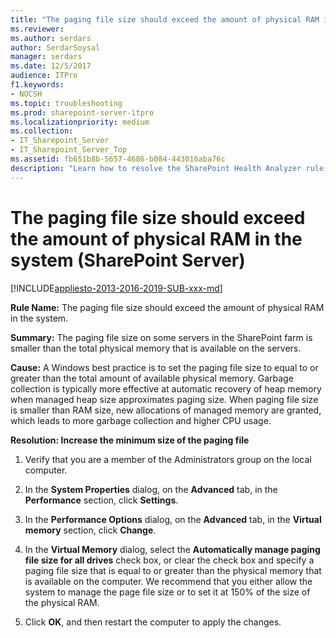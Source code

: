 ```yaml
---
title: "The paging file size should exceed the amount of physical RAM in the system (SharePoint Server)"
ms.reviewer: 
ms.author: serdars
author: SerdarSoysal
manager: serdars
ms.date: 12/5/2017
audience: ITPro
f1.keywords:
- NOCSH
ms.topic: troubleshooting
ms.prod: sharepoint-server-itpro
ms.localizationpriority: medium
ms.collection:
- IT_Sharepoint_Server
- IT_Sharepoint_Server_Top
ms.assetid: fb651b8b-5657-4686-b084-443016aba76c
description: "Learn how to resolve the SharePoint Health Analyzer rule: The paging file size should exceed the amount of physical RAM in the system, for SharePoint Server."
---
```


# The paging file size should exceed the amount of physical RAM in the system (SharePoint Server)

[!INCLUDE[appliesto-2013-2016-2019-SUB-xxx-md](../includes/appliesto-2013-2016-2019-SUB-xxx-md.md)] 
  
 **Rule Name:** The paging file size should exceed the amount of physical RAM in the system. 
  
 **Summary:** The paging file size on some servers in the SharePoint farm is smaller than the total physical memory that is available on the servers. 
  
 **Cause:** A Windows best practice is to set the paging file size to equal to or greater than the total amount of available physical memory. Garbage collection is typically more effective at automatic recovery of heap memory when managed heap size approximates paging size. When paging file size is smaller than RAM size, new allocations of managed memory are granted, which leads to more garbage collection and higher CPU usage. 
  
 **Resolution: Increase the minimum size of the paging file**
  
1. Verify that you are a member of the Administrators group on the local computer.
    
2. In the **System Properties** dialog, on the **Advanced** tab, in the **Performance** section, click **Settings**.
    
3. In the **Performance Options** dialog, on the **Advanced** tab, in the **Virtual memory** section, click **Change**.
    
4. In the **Virtual Memory** dialog, select the **Automatically manage paging file size for all drives** check box, or clear the check box and specify a paging file size that is equal to or greater than the physical memory that is available on the computer. We recommend that you either allow the system to manage the page file size or to set it at 150% of the size of the physical RAM. 
    
5. Click **OK**, and then restart the computer to apply the changes.
    


